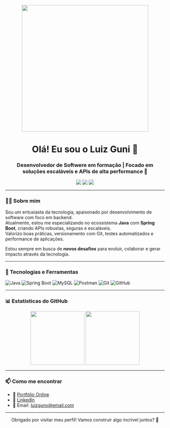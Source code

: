 
<p align="center">
  <img src="https://media.giphy.com/media/qgQUggAC3Pfv687qPC/giphy.gif" width="400">
</p>

<h1 align="center">Olá! Eu sou o Luiz Guni 👋</h1>
<h3 align="center">Desenvolvedor de Softwere em formação | Focado em soluções escaláveis e APIs de alta performance 🚀</h3>

<p align="center">
  <a href="https://www.linkedin.com/in/luizguni/"><img src="https://img.shields.io/badge/LinkedIn-blue?style=flat&logo=linkedin&labelColor=blue"></a>
  <a href="mailto:seuemail@email.com"><img src="https://img.shields.io/badge/Email-D14836?style=flat&logo=gmail&logoColor=white"></a>
  <a href="https://luizguni.github.io/Projeto-Portfolio"><img src="https://img.shields.io/badge/Portfólio-000?style=flat&logo=github&logoColor=white"></a>
</p>

---

### 👨‍💻 Sobre mim

Sou um entusiasta da tecnologia, apaixonado por desenvolvimento de software com foco em backend.  
Atualmente, estou me especializando no ecossistema **Java** com **Spring Boot**, criando APIs robustas, seguras e escaláveis.  
Valorizo boas práticas, versionamento com Git, testes automatizados e performance de aplicações.

Estou sempre em busca de **novos desafios** para evoluir, colaborar e gerar impacto através da tecnologia.

---

### 🚀 Tecnologias e Ferramentas

![Java](https://img.shields.io/badge/Java-ED8B00?style=for-the-badge&logo=java&logoColor=white)
![Spring Boot](https://img.shields.io/badge/Spring_Boot-6DB33F?style=for-the-badge&logo=spring-boot&logoColor=white)
![MySQL](https://img.shields.io/badge/MySQL-005C84?style=for-the-badge&logo=mysql&logoColor=white)
![Postman](https://img.shields.io/badge/Postman-FF6C37?style=for-the-badge&logo=postman&logoColor=white)
![Git](https://img.shields.io/badge/Git-F05032?style=for-the-badge&logo=git&logoColor=white)
![GitHub](https://img.shields.io/badge/GitHub-181717?style=for-the-badge&logo=github&logoColor=white)

---

### 📊 Estatísticas do GitHub

<div align="center">
  <img height="170em" src="https://github-readme-stats.vercel.app/api?username=Luizguni&show_icons=true&theme=tokyonight&include_all_commits=true&count_private=true"/>
  <img height="170em" src="https://github-readme-stats.vercel.app/api/top-langs/?username=Luizguni&layout=compact&langs_count=8&theme=tokyonight"/>
</div>

---

### 📫 Como me encontrar

- 💼 [Portfólio Online](https://luizguni.github.io/Projeto-Portfolio)  
- 🔗 [LinkedIn](https://www.linkedin.com/in/luizguni/)  
- 📧 Email: luizguny@email.com  

---

<p align="center">
  Obrigado por visitar meu perfil! Vamos construir algo incrível juntos? 🚀
</p>
